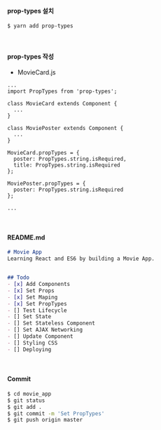 #### prop-types 설치

```bash
$ yarn add prop-types
```

<br>

#### prop-types 작성

- MovieCard.js

```react
...
import PropTypes from 'prop-types';

class MovieCard extends Component {
  ...
}

class MoviePoster extends Component {
  ...
}

MovieCard.propTypes = {
  poster: PropTypes.string.isRequired,
  title: PropTypes.string.isRequired
};

MoviePoster.propTypes = {
  poster: PropTypes.string.isRequired
};

...
```

<br>

#### README.md

```markdown
# Movie App
Learning React and ES6 by building a Movie App.


## Todo
- [x] Add Components
- [x] Set Props
- [x] Set Maping
- [x] Set PropTypes
- [] Test Lifecycle
- [] Set State
- [] Set Stateless Component
- [] Set AJAX Networking
- [] Update Component
- [] Styling CSS
- [] Deploying
```

<br>

#### Commit

```bash
$ cd movie_app
$ git status
$ git add .
$ git commit -m 'Set PropTypes'
$ git push origin master
```

<br>

<br>